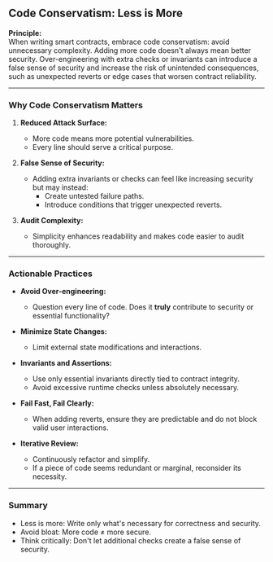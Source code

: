 ## Code Conservatism: Less is More

**Principle:**  
When writing smart contracts, embrace code conservatism: avoid unnecessary complexity. Adding more code doesn't always mean better security. Over-engineering with extra checks or invariants can introduce a false sense of security and increase the risk of unintended consequences, such as unexpected reverts or edge cases that worsen contract reliability.

---

### Why Code Conservatism Matters

1. **Reduced Attack Surface:**  
   - More code means more potential vulnerabilities.  
   - Every line should serve a critical purpose.

2. **False Sense of Security:**  
   - Adding extra invariants or checks can feel like increasing security but may instead:  
     - Create untested failure paths.  
     - Introduce conditions that trigger unexpected reverts.

3. **Audit Complexity:**  
   - Simplicity enhances readability and makes code easier to audit thoroughly.

---

### Actionable Practices

- **Avoid Over-engineering:**  
  - Question every line of code. Does it **truly** contribute to security or essential functionality?

- **Minimize State Changes:**  
  - Limit external state modifications and interactions.

- **Invariants and Assertions:**  
  - Use only essential invariants directly tied to contract integrity.  
  - Avoid excessive runtime checks unless absolutely necessary.

- **Fail Fast, Fail Clearly:**  
  - When adding reverts, ensure they are predictable and do not block valid user interactions.

- **Iterative Review:**  
  - Continuously refactor and simplify.  
  - If a piece of code seems redundant or marginal, reconsider its necessity.

---

### Summary
* Less is more: Write only what's necessary for correctness and security.
* Avoid bloat: More code ≠ more secure.
* Think critically: Don't let additional checks create a false sense of security.
